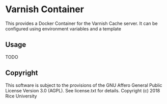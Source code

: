 # Varnish Container

This provides a Docker Container for the Varnish Cache server. It can be configured using environment variables and a template

## Usage

TODO

## Copyright

This software is subject to the provisions of the GNU Affero General Public License Version 3.0 (AGPL). See license.txt for details. Copyright (c) 2018 Rice University
